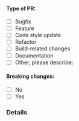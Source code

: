 <!-- PULL REQUEST TEMPLATE -->

<!-- Please describe a summary of this PR. -->

#### Type of PR:

- [ ] Bugfix
- [ ] Feature
- [ ] Code style update
- [ ] Refactor
- [ ] Build-related changes
- [ ] Documentation
- [ ] Other, please describe:

#### Breaking changes:

- [ ] No
- [ ] Yes

### Details

<!-- Please describe the details of the PR. -->
